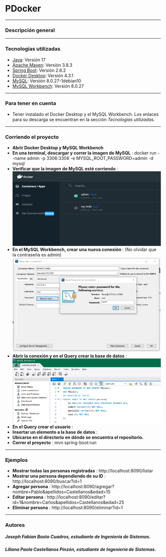 # PDocker
***
### Descripción general

***
### Tecnologías utilizadas
* [Java](https://www.java.com/es/): Versión 17
* [Apache Maven](https://maven.apache.org/): Versión 3.8.3
* [Spring Boot](https://spring.io/projects/spring-boot): Versión 2.6.2
* [Docker Desktop](https://www.docker.com/products/docker-desktop): Versión 4.3.1
* [MySQL](https://hub.docker.com/_/mysql): Versión 8.0.27-1debian10
* [MySQL Workbench](https://www.mysql.com/products/workbench/): Versión 8.0.27
***
### Para tener en cuenta
* Tener instalado el Docker Desktop y el MySQL Workbench. Los enlaces para su descarga se encuentran en la sección _Tecnologías utilizadas_.
***
### Corriendo el proyecto
* __Abrir Docker Desktop y MySQL Workbench__ 
* __En una terminal, descargar y correr la imagen de MySQL__ : docker run --name admin -p 3306:3306 -e MYSQL_ROOT_PASSWORD=admin -d mysql
* __Verificar que la imagen de MySQL esté corriendo__ :
![Screenshot](Docker.PNG)
* __En el MySQL Workbench, crear una nueva conexión__ :
(No olvidar que la contraseña es admin)
![Screenshot](Conexión.PNG)
* __Abrir la conexión y en el Query crear la base de datos__ :
![Screenshot](Base.PNG)
* __En el Query crear el usuario__ :
* __Insertar un elemento a la base de datos__ :
* __Ubicarse en el directorio en dónde se encuentra el repositorio.__
* __Correr el proyecto__ : mvn spring-boot:run
***
### Ejemplos
* __Mostrar todas las personas registradas__ : http://localhost:8090/listar
* __Mostrar una persona dependiendo de su ID__ : http://localhost:8090/buscar?id=1
* __Agregar persona__ : http://localhost:8090/agregar?nombre=Pablo&apellidos=Castellanos&edad=15
* __Editar persona__ : http://localhost:8090/editar?id=1&nombre=Carlos&apellidos=Castellanos&edad=25
* __Eliminar persona__ : http://localhost:8090/eliminar?id=1
***
### Autores
##### Joseph Fabian Basto Cuadros, estudiante de Ingeniería de Sistemas.
##### Liliana Paola Castellanos Pinzón, estudiante de Ingeniería de Sistemas.
